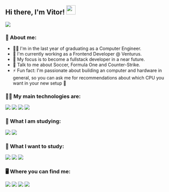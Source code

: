 ## Hi there, I'm Vitor! <img src="https://github.com/TheDudeThatCode/TheDudeThatCode/blob/master/Assets/Hi.gif" width="29px">

![](https://camo.githubusercontent.com/992babdffd8c74a1502de375fbdf7e4d54773242/68747470733a2f2f6d656469612e67697068792e636f6d2f6d656469612f53576f536b4e36447854737a71494b4571762f67697068792e676966)
### 🤵 About me:

- 👨‍🎓 I'm in the last year of graduating as a Computer Engineer.
- 🏦 I'm currently working as a Frontend Developer @ Venturus.
- 🤞 My focus is to become a fullstack developer in a near future.
- 💬 Talk to me about Soccer, Formula One and Counter-Strike. 
- ⚡ Fun fact: I'm passionate about building an computer and hardware in general, so you can ask me for recommendations about which CPU you want in your new setup 🤙

### 👨‍💻 My main technologies are:
<img src="https://img.shields.io/badge/TypeScript-007ACC?style=for-the-badge&logo=typescript&logoColor=white" /> <img src="https://img.shields.io/badge/React-20232A?style=for-the-badge&logo=react&logoColor=61DAFB" /> <img src="https://img.shields.io/badge/Redux-593D88?style=for-the-badge&logo=redux&logoColor=white" /> <img src="https://img.shields.io/badge/Sass-CC6699?style=for-the-badge&logo=sass&logoColor=white" />

### 🤘 What I am studying:
<img src="https://img.shields.io/badge/next.js-000000?style=for-the-badge&logo=next.js&logoColor=white" /> <img src="https://img.shields.io/badge/Tailwind_CSS-38B2AC?style=for-the-badge&logo=tailwind-css&logoColor=white" />

### 🌱 What I want to study:
<img src="https://img.shields.io/badge/styled--components-DB7093?style=for-the-badge&logo=styled-components&logoColor=white" /> <img src="https://img.shields.io/badge/Node.js-43853D?style=for-the-badge&logo=node.js&logoColor=white" /> <img src="https://img.shields.io/badge/Angular-DD0031?style=for-the-badge&logo=angular&logoColor=white" />

### 🖥 Where you can find me: 

<a href="https://www.linkedin.com/in/vitor-petruz-brina/"><img src="https://img.shields.io/badge/LinkedIn-0077B5?style=for-the-badge&logo=linkedin&logoColor=white" /></a>
<a href="https://twitter.com/vbrina_"><img src="https://img.shields.io/badge/Twitter-1DA1F2?style=for-the-badge&logo=twitter&logoColor=white" /></a>
<a href="https://www.instagram.com/vbrina_/"><img src="https://img.shields.io/badge/Instagram-E4405F?style=for-the-badge&logo=instagram&logoColor=white" /></a>
<a href="https://www.facebook.com/vitoorbrina/"><img src="https://img.shields.io/badge/Facebook-1877F2?style=for-the-badge&logo=facebook&logoColor=white" /></a>
